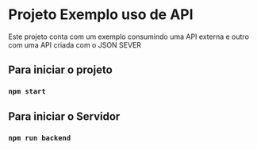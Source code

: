 # Projeto Exemplo uso de API

Este projeto conta com um exemplo consumindo uma API externa e outro com uma API criada com o JSON SEVER

## Para iniciar o projeto

### `npm start`


## Para iniciar o Servidor

### `npm run backend`



